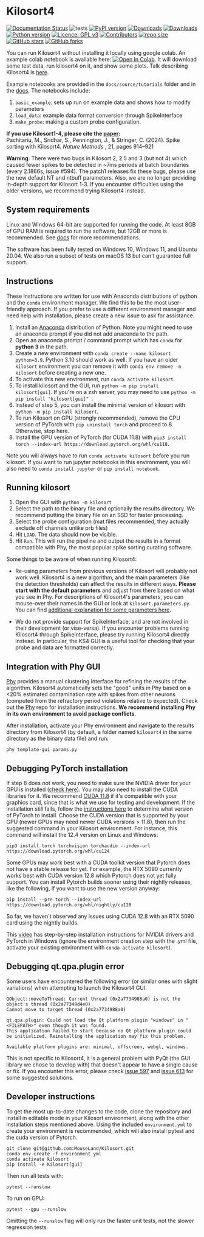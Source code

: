 # Kilosort4

[![Documentation Status](https://readthedocs.org/projects/kilosort/badge/?version=latest)](https://kilosort.readthedocs.io/en/latest/?badge=latest)
![tests](https://github.com/mouseland/kilosort/actions/workflows/test_and_deploy.yml/badge.svg)
[![PyPI version](https://badge.fury.io/py/kilosort.svg)](https://badge.fury.io/py/kilosort)
[![Downloads](https://pepy.tech/badge/kilosort)](https://pepy.tech/project/kilosort)
[![Downloads](https://pepy.tech/badge/kilosort/month)](https://pepy.tech/project/kilosort)
[![Python version](https://img.shields.io/pypi/pyversions/kilosort)](https://pypistats.org/packages/kilosort)
[![Licence: GPL v3](https://img.shields.io/github/license/MouseLand/kilosort)](https://github.com/MouseLand/kilosort/blob/master/LICENSE)
[![Contributors](https://img.shields.io/github/contributors-anon/MouseLand/kilosort)](https://github.com/MouseLand/kilosort/graphs/contributors)
[![repo size](https://img.shields.io/github/repo-size/MouseLand/kilosort)](https://github.com/MouseLand/kilosort/)
[![GitHub stars](https://img.shields.io/github/stars/MouseLand/kilosort?style=social)](https://github.com/MouseLand/kilosort/)
[![GitHub forks](https://img.shields.io/github/forks/MouseLand/kilosort?style=social)](https://github.com/MouseLand/kilosort/)


You can run Kilosort4 without installing it locally using google colab. An example colab notebook is available here: [![Open In Colab](https://colab.research.google.com/assets/colab-badge.svg)](https://colab.research.google.com/github/mouseland/kilosort/blob/main/docs/tutorials/kilosort4.ipynb). It will download some test data, run kilosort4 on it, and show some plots. Talk describing Kilosort4 is [here](https://www.youtube.com/watch?v=LTSmoACr918). 

Example notebooks are provided in the `docs/source/tutorials` folder and in the [docs](https://kilosort.readthedocs.io/en/latest/tutorials/tutorials.html). The notebooks include: 

  1. `basic_example`:  sets up run on example data and shows how to modify parameters  
  2. `load_data`:  example data format conversion through SpikeInterface  
  3. `make_probe`:  making a custom probe configuration.

**If you use Kilosort1-4, please cite the [paper](https://www.nature.com/articles/s41592-024-02232-7):**     
Pachitariu, M., Sridhar, S., Pennington, J., & Stringer, C. (2024). Spike sorting with Kilosort4. _Nature Methods_ , 21, pages 914–921

**Warning**: There were two bugs in Kilosort 2, 2.5 and 3 (but not 4) which caused fewer spikes to be detected in ~7ms periods at batch boundaries (every 2.1866s, issue #594). The patch1 releases fix these bugs, please use the new default NT and ntbuff parameters. Also, we are no longer providing in-depth support for Kilosort 1-3. If you encounter difficulties using the older versions, we recommend trying Kilosort4 instead.


## System requirements

Linux and Windows 64-bit are supported for running the code. At least 8GB of GPU RAM is required to run the software, but 12GB or more is recommended. See [docs](https://kilosort.readthedocs.io/en/latest/hardware.html) for more recommendations.

The software has been fully tested on Windows 10, Windows 11, and Ubuntu 20.04. We also run a subset of tests on macOS 13 but can't guarantee full support.

## Instructions

These instructions are written for use with Anaconda distributions of python and the `conda` environment manager. We find this to be the most user-friendly approach. If you prefer to use a different environment manager and need help with installation, please create a new issue to ask for assistance.

1. Install an [Anaconda](https://www.anaconda.com/products/distribution) distribution of Python. Note you might need to use an anaconda prompt if you did not add anaconda to the path.
2. Open an anaconda prompt / command prompt which has `conda` for **python 3** in the path.
3. Create a new environment with `conda create --name kilosort python=3.9`. Python 3.10 should work as well. If you have an older `kilosort` environment you can remove it with `conda env remove -n kilosort` before creating a new one.
4. To activate this new environment, run `conda activate kilosort`.
5. To install kilosort and the GUI, run `python -m pip install kilosort[gui]`. If you're on a zsh server, you may need to use `python -m pip install "kilosort[gui]" `.
6. Instead of step 5, you can install the minimal version of kilosort with `python -m pip install kilosort`.
7. To run Kilosort on GPU (strongly recommended), remove the CPU version of PyTorch with `pip uninstall torch` and proceed to 8. Otherwise, stop here.
8. Install the GPU version of PyTorch (for CUDA 11.8) with `pip3 install torch --index-url https://download.pytorch.org/whl/cu118`.

Note you will always have to run `conda activate kilosort` before you run kilosort. If you want to run jupyter notebooks in this environment, you will also need to `conda install jupyter` or `pip install notebook`.

## Running kilosort 

1. Open the GUI with `python -m kilosort`
2. Select the path to the binary file and optionally the results directory. We recommend putting the binary file on an SSD for faster processing. 
3. Select the probe configuration (mat files recommended, they actually exclude off channels unlike prb files)
4. Hit `LOAD`. The data should now be visible.
5. Hit `Run`. This will run the pipeline and output the results in a format compatible with Phy, the most popular spike sorting curating software.

Some things to be aware of when running Kilosort4:
* Re-using parameters from previous versions of Kilosort will probably not work well. Kilosort4 is a new algorithm, and the main parameters (like the detection thresholds) can affect the results in different ways. **Please start with the default parameters** and adjust from there based on what you see in Phy. For descriptions of Kilosort4's parameters, you can mouse-over their names in the GUI or look at `kilosort.parameters.py`. You can find [additional explanation for some parameters here](https://kilosort.readthedocs.io/en/latest/parameters.html).

* We do not provide support for SpikeInterface, and are not involved in their development (or vise-versa). If you encounter problems running Kilosort4 through SpikeInterface, please try running Kilosort4 directly instead. In particular, the KS4 GUI is a useful tool for checking that your probe and data are formatted correctly.


## Integration with Phy GUI

[Phy](https://github.com/cortex-lab/phy) provides a manual clustering interface for refining the results of the algorithm. Kilosort4 automatically sets the "good" units in Phy based on a <20% estimated contamination rate with spikes from other neurons (computed from the refractory period violations relative to expected). Check out the [Phy](https://github.com/cortex-lab/phy) repo for installation instructions. **We recommend installing Phy in its own environment to avoid package conflicts**.

After installation, activate your Phy environment and navigate to the results directory from Kilosort4 (by default, a folder named `kilosort4` in the same directory as the binary data file) and run:
~~~
phy template-gui params.py
~~~


## Debugging PyTorch installation 

If step 8 does not work, you need to make sure the NVIDIA driver for your GPU is installed ([check here](https://www.nvidia.com/Download/index.aspx?lang=en-us)). You may also need to install the CUDA libraries for it. We recommend [CUDA 11.8](https://developer.nvidia.com/cuda-11-8-0-download-archive) if it's compatible with your graphics card, since that is what we use for testing and development. If the installation still fails, follow the [instructions here](https://pytorch.org/get-started/locally/) to determine what version of PyTorch to install. Choose the CUDA version that is supported by your GPU (newer GPUs may need newer CUDA versions > 11.8), then run the suggested command in your Kilosort environment. For instance, this command will install the 12.4 version on Linux and Windows:

``
pip3 install torch torchvision torchaudio --index-url https://download.pytorch.org/whl/cu124
``

Some GPUs may work best with a CUDA toolkit version that Pytorch does not have a stable release for yet. For example, the RTX 5090 currently works best with CUDA version 12.8 which Pytorch does not yet fully support. You can install Pytorch builds sooner using their nightly releases, like the following, if you want to use the new version anyway:
~~~
pip install --pre torch --index-url https://download.pytorch.org/whl/nightly/cu128
~~~
So far, we haven't observed any issues using CUDA 12.8 with an RTX 5090 card using the nightly builds.

This [video](https://www.youtube.com/watch?v=gsixIQYvj3U) has step-by-step installation instructions for NVIDIA drivers and PyTorch in Windows (ignore the environment creation step with the .yml file, activate your existing environment with `conda activate kilosort`).


## Debugging qt.qpa.plugin error

Some users have encountered the following error (or similar ones with slight variations) when attempting to launch the Kilosort4 GUI:
```
QObject::moveToThread: Current thread (0x2a7734988a0) is not the object's thread (0x2a77349d4e0).
Cannot move to target thread (0x2a7734988a0)

qt.qpa.plugin: Could not load the Qt platform plugin "windows" in "<FILEPATH>" even though it was found.
This application failed to start because no Qt platform plugin could be initialized. Reinstalling the application may fix this problem.

Available platform plugins are: minimal, offscreen, webgl, windows.
```
This is not specific to Kilosort4, it is a general problem with PyQt (the GUI library we chose to develop with) that doesn't appear to have a single cause or fix. If you encounter this error, please check [issue 597](https://github.com/MouseLand/Kilosort/issues/597) and [issue 613](https://github.com/MouseLand/Kilosort/issues/613) for some suggested solutions.


## Developer instructions

To get the most up-to-date changes to the code, clone the repository and install in editable mode in your Kilosort environment, along with the other installation steps mentioned above. Using the included `environment.yml` to create your environment is recommended, which will also install pytest and the cuda version of Pytorch.
~~~
git clone git@github.com:MouseLand/Kilosort.git
conda env create -f environment.yml
conda activate kilosort
pip install -e Kilosort[gui]
~~~

Then run all tests with:
~~~
pytest --runslow
~~~

To run on GPU:
~~~
pytest --gpu --runslow
~~~

Omitting the `--runslow` flag will only run the faster unit tests, not the slower regression tests.
